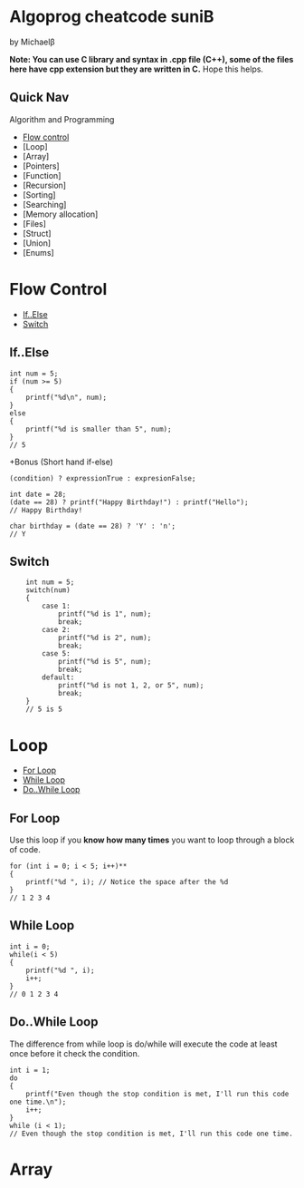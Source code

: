 # Algoprog cheatcode suniB

by Michaelβ

**Note: You can use C library and syntax in .cpp file (C++), some of the files here have cpp extension but they are written in C.**
Hope this helps.

## Quick Nav

Algorithm and Programming

- [Flow control](#flow-control)
- [Loop]
- [Array]
- [Pointers]
- [Function]
- [Recursion]
- [Sorting]
- [Searching]
- [Memory allocation]
- [Files]
- [Struct]
- [Union]
- [Enums]

# Flow Control

- [If..Else](#ifelse)
- [Switch](#switch)

## If..Else

```
int num = 5;
if (num >= 5)
{
    printf("%d\n", num);
}
else
{
    printf("%d is smaller than 5", num);
}
// 5
```

+Bonus (Short hand if-else)

```
(condition) ? expressionTrue : expresionFalse;

int date = 28;
(date == 28) ? printf("Happy Birthday!") : printf("Hello");
// Happy Birthday!

char birthday = (date == 28) ? 'Y' : 'n';
// Y
```

## Switch

```
    int num = 5;
    switch(num)
    {
        case 1:
            printf("%d is 1", num);
            break;
        case 2:
            printf("%d is 2", num);
            break;
        case 5:
            printf("%d is 5", num);
            break;
        default:
            printf("%d is not 1, 2, or 5", num);
            break;
    }
    // 5 is 5
```

# Loop

- [For Loop](#for-loop)
- [While Loop](#while-loop)
- [Do..While Loop](#dowhile-loop)

## For Loop

Use this loop if you **know how many times** you want to loop through a block of code.

```
for (int i = 0; i < 5; i++)**
{
    printf("%d ", i); // Notice the space after the %d
}
// 1 2 3 4
```

## While Loop

```
int i = 0;
while(i < 5)
{
    printf("%d ", i);
    i++;
}
// 0 1 2 3 4
```

## Do..While Loop

The difference from while loop is do/while will execute the code at least once before it check the condition.

```
int i = 1;
do
{
    printf("Even though the stop condition is met, I'll run this code one time.\n");
    i++;
}
while (i < 1);
// Even though the stop condition is met, I'll run this code one time.
```

# Array
